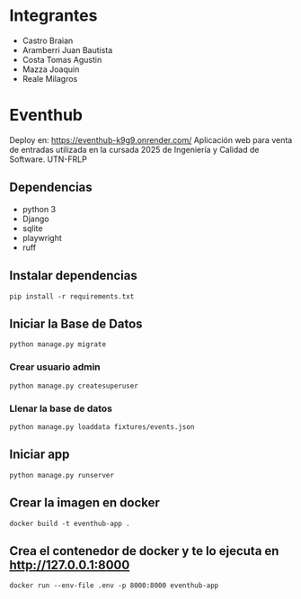 # Integrantes

- Castro Braian
- Aramberri Juan Bautista
- Costa Tomas Agustin
- Mazza Joaquin
- Reale Milagros

# Eventhub

Deploy en: https://eventhub-k9g9.onrender.com/
Aplicación web para venta de entradas utilizada en la cursada 2025 de Ingeniería y Calidad de Software. UTN-FRLP

## Dependencias

- python 3
- Django
- sqlite
- playwright
- ruff

## Instalar dependencias

`pip install -r requirements.txt`

## Iniciar la Base de Datos

`python manage.py migrate`

### Crear usuario admin

`python manage.py createsuperuser`

### Llenar la base de datos

`python manage.py loaddata fixtures/events.json`

## Iniciar app

`python manage.py runserver`

## Crear la imagen en docker

`docker build -t eventhub-app .`

## Crea el contenedor de docker y te lo ejecuta en http://127.0.0.1:8000

`docker run --env-file .env -p 8000:8000 eventhub-app`
